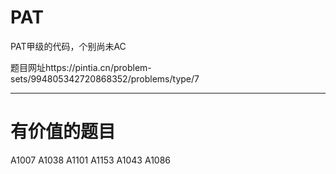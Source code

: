 # PAT
PAT甲级的代码，个别尚未AC

题目网址https://pintia.cn/problem-sets/994805342720868352/problems/type/7

*****
# 有价值的题目
A1007
A1038
A1101
A1153
A1043
A1086